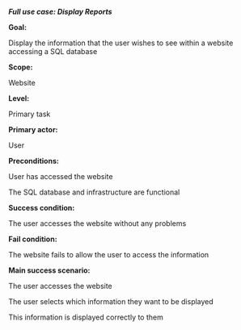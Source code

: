 ***Full use case: Display Reports***

**Goal:**

Display the information that the user wishes to see within a website accessing a SQL database

**Scope:**

Website

**Level:**

Primary task

**Primary actor:**

User

**Preconditions:**

User has accessed the website

The SQL database and infrastructure are functional

**Success condition:**

The user accesses the website without any problems

**Fail condition:**

The website fails to allow the user to access the information  

**Main success scenario:**

The user accesses the website

The user selects which information they want to be displayed

This information is displayed correctly to them
